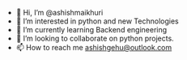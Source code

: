 - 👋 Hi, I’m @ashishmaikhuri
- 👀 I’m interested in python and new Technologies
- 🌱 I’m currently learning Backend engineering
- 💞️ I’m looking to collaborate on python projects.
- 📫 How to reach me ashishgehu@outlook.com

<!---
ashishmaikhuri/ashishmaikhuri is a ✨ special ✨ repository because its `README.md` (this file) appears on your GitHub profile.
You can click the Preview link to take a look at your changes.
--->
